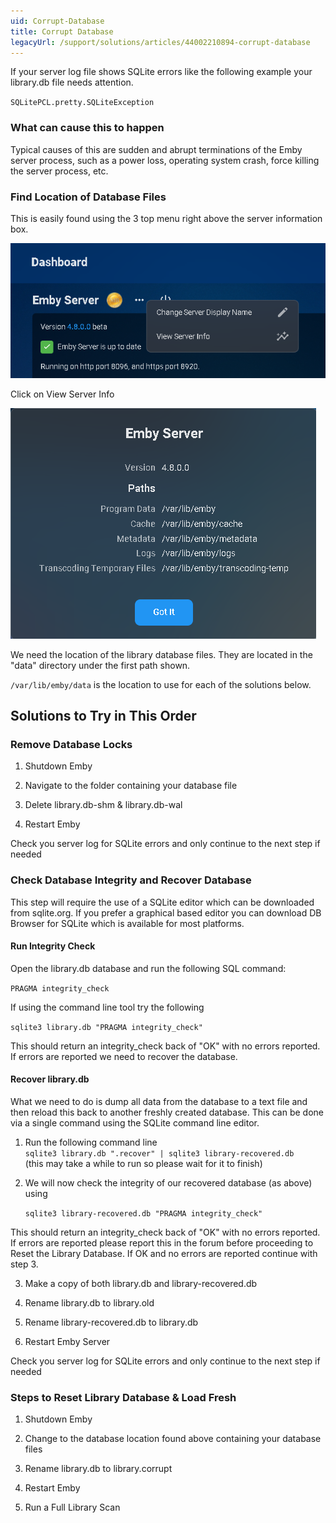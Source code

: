 ```yaml
---
uid: Corrupt-Database
title: Corrupt Database
legacyUrl: /support/solutions/articles/44002210894-corrupt-database
---
```


 If your server log file shows SQLite errors like the following example your library.db file needs attention.

`SQLitePCL.pretty.SQLiteException`

### What can cause this to happen

Typical causes of this are sudden and abrupt terminations of the Emby server process, such as a power loss, operating system crash, force killing the server process, etc.

### Find Location of Database Files
This is easily found using the 3 top menu right above the server information box.


![Corrupt Db1](images/server/corrupt_db1.png)


     
Click on View Server Info



![Corrupt Db2](images/server/corrupt_db2.png)



We need the location of the library database files. They are located in the "data" directory under the first path shown.

`/var/lib/emby/data` is the location to use for each of the solutions below.


## Solutions to Try in This Order

### Remove Database Locks

1. Shutdown Emby

2. Navigate to the folder containing your database file

3. Delete library.db-shm & library.db-wal

4. Restart Emby

Check you server log for SQLite errors and only continue to the next step if needed


### Check Database Integrity and Recover Database

This step will require the use of a SQLite editor which can be downloaded from sqlite.org. If you prefer a graphical based editor you can download DB Browser for SQLite which is available for most platforms.

#### Run Integrity Check

Open the library.db database and run the following SQL command:

`PRAGMA integrity_check`

If using the command line tool try the following

`sqlite3 library.db "PRAGMA integrity_check"`

This should return an integrity_check back of "OK" with no errors reported. If errors are reported we need to recover the database.

#### Recover library.db

What we need to do is dump all data from the database to a text file and then reload this back to another freshly created database. This can be done via a single command using the SQLite command line editor.

1. Run the following command line  
   `sqlite3 library.db ".recover" | sqlite3 library-recovered.db`  
(this may take a while to run so please wait for it to finish)


2. We will now check the integrity of our recovered database (as above) using

    `sqlite3 library-recovered.db "PRAGMA integrity_check"`

This should return an integrity_check back of "OK" with no errors reported. If errors are reported please report this in the forum before proceeding to Reset the Library Database. If OK and no errors are reported continue with step 3.

3. Make a copy of both library.db and library-recovered.db

4. Rename library.db to library.old

5. Rename library-recovered.db to library.db

6. Restart Emby Server

Check you server log for SQLite errors and only continue to the next step if needed

### Steps to Reset Library Database & Load Fresh
1. Shutdown Emby

2. Change to the database location found above containing your database files

3. Rename library.db to library.corrupt

4. Restart Emby

5. Run a Full Library Scan